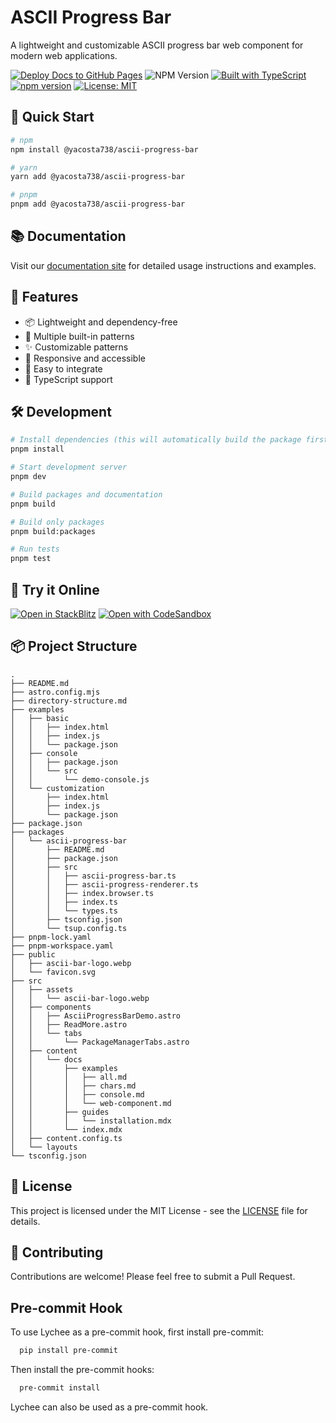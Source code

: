 # ASCII Progress Bar

A lightweight and customizable ASCII progress bar web component for modern web applications.

[![Deploy Docs to GitHub Pages](https://github.com/yacosta738/ascii-progress-bar/actions/workflows/deploy-docs.yml/badge.svg)](https://github.com/yacosta738/ascii-progress-bar/actions/workflows/deploy-docs.yml)
![NPM Version](https://img.shields.io/npm/v/@yacosta738/ascii-progress-bar)
[![Built with TypeScript](https://img.shields.io/badge/Built%20with-TypeScript-blue)](https://www.typescriptlang.org/)
[![npm version](https://badge.fury.io/js/@yacosta738%2Fascii-progress-bar.svg)](https://www.npmjs.com/package/@yacosta738/ascii-progress-bar)
[![License: MIT](https://img.shields.io/badge/License-MIT-yellow.svg)](https://opensource.org/licenses/MIT)

## 🚀 Quick Start

```bash
# npm
npm install @yacosta738/ascii-progress-bar

# yarn
yarn add @yacosta738/ascii-progress-bar

# pnpm
pnpm add @yacosta738/ascii-progress-bar
```

## 📚 Documentation

Visit our [documentation site](https://yacosta738.github.io/ascii-progress-bar) for detailed usage
instructions and examples.

## 🎯 Features

- 📦 Lightweight and dependency-free
- 🎨 Multiple built-in patterns
- ✨ Customizable patterns
- 📱 Responsive and accessible
- 🔧 Easy to integrate
- 📝 TypeScript support

## 🛠️ Development

```bash
# Install dependencies (this will automatically build the package first)
pnpm install

# Start development server
pnpm dev

# Build packages and documentation
pnpm build

# Build only packages
pnpm build:packages

# Run tests
pnpm test
```

## 🧪 Try it Online

[![Open in StackBlitz](https://developer.stackblitz.com/img/open_in_stackblitz.svg)](https://stackblitz.com/github/yacosta738/ascii-progress-bar)
[![Open with CodeSandbox](https://assets.codesandbox.io/github/button-edit-lime.svg)](https://codesandbox.io/p/sandbox/github.com/yacosta738/ascii-progress-bar)

## 📦 Project Structure

```
.
├── README.md
├── astro.config.mjs
├── directory-structure.md
├── examples
│   ├── basic
│   │   ├── index.html
│   │   ├── index.js
│   │   └── package.json
│   ├── console
│   │   ├── package.json
│   │   └── src
│   │       └── demo-console.js
│   └── customization
│       ├── index.html
│       ├── index.js
│       └── package.json
├── package.json
├── packages
│   └── ascii-progress-bar
│       ├── README.md
│       ├── package.json
│       ├── src
│       │   ├── ascii-progress-bar.ts
│       │   ├── ascii-progress-renderer.ts
│       │   ├── index.browser.ts
│       │   ├── index.ts
│       │   └── types.ts
│       ├── tsconfig.json
│       └── tsup.config.ts
├── pnpm-lock.yaml
├── pnpm-workspace.yaml
├── public
│   ├── ascii-bar-logo.webp
│   └── favicon.svg
├── src
│   ├── assets
│   │   └── ascii-bar-logo.webp
│   ├── components
│   │   ├── AsciiProgressBarDemo.astro
│   │   ├── ReadMore.astro
│   │   └── tabs
│   │       └── PackageManagerTabs.astro
│   ├── content
│   │   └── docs
│   │       ├── examples
│   │       │   ├── all.md
│   │       │   ├── chars.md
│   │       │   ├── console.md
│   │       │   └── web-component.md
│   │       ├── guides
│   │       │   └── installation.mdx
│   │       └── index.mdx
│   ├── content.config.ts
│   └── layouts
└── tsconfig.json
```

## 📄 License

This project is licensed under the MIT License - see the [LICENSE](LICENSE) file for details.

## 🤝 Contributing

Contributions are welcome! Please feel free to submit a Pull Request.

## Pre-commit Hook

To use Lychee as a pre-commit hook, first install pre-commit:

```bash
  pip install pre-commit
```

Then install the pre-commit hooks:

```bash
  pre-commit install
```

Lychee can also be used as a pre-commit hook.
